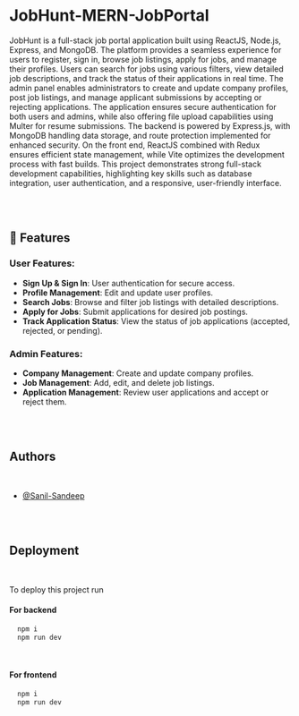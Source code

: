# JobHunt-MERN-JobPortal

JobHunt is a full-stack job portal application built using ReactJS, Node.js, Express, and MongoDB. The platform provides a seamless experience for users to register, sign in, browse job listings, apply for jobs, and manage their profiles. Users can search for jobs using various filters, view detailed job descriptions, and track the status of their applications in real time. The admin panel enables administrators to create and update company profiles, post job listings, and manage applicant submissions by accepting or rejecting applications. The application ensures secure authentication for both users and admins, while also offering file upload capabilities using Multer for resume submissions. The backend is powered by Express.js, with MongoDB handling data storage, and route protection implemented for enhanced security. On the front end, ReactJS combined with Redux ensures efficient state management, while Vite optimizes the development process with fast builds. This project demonstrates strong full-stack development capabilities, highlighting key skills such as database integration, user authentication, and a responsive, user-friendly interface.

<br><br>

## 🚀 Features  

### User Features:  
- **Sign Up & Sign In**: User authentication for secure access.  
- **Profile Management**: Edit and update user profiles.  
- **Search Jobs**: Browse and filter job listings with detailed descriptions.  
- **Apply for Jobs**: Submit applications for desired job postings.  
- **Track Application Status**: View the status of job applications (accepted, rejected, or pending).  

### Admin Features:  
- **Company Management**: Create and update company profiles.  
- **Job Management**: Add, edit, and delete job listings.  
- **Application Management**: Review user applications and accept or reject them.


<br><br>

## Authors

<br>

- [@Sanil-Sandeep](https://github.com/Sanil-Sandeep)


<br><br>


## Deployment

<br>

To deploy this project run

#### For backend
```bash
  npm i
  npm run dev
```

<br>

#### For frontend
```bash
  npm i
  npm run dev
```

